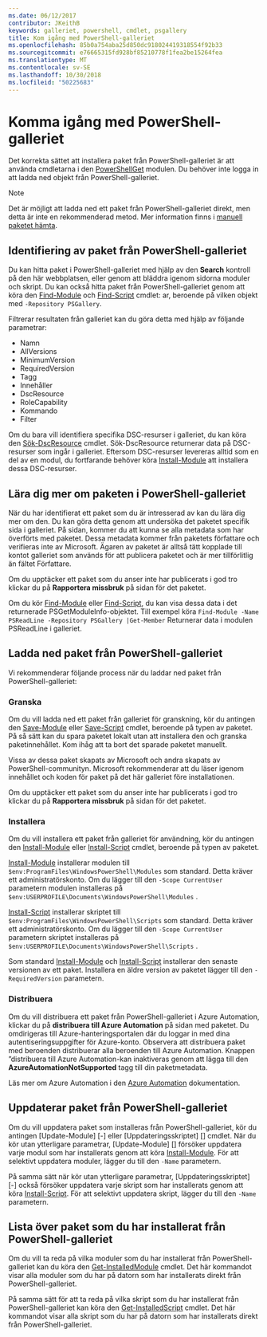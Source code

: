```yaml
---
ms.date: 06/12/2017
contributor: JKeithB
keywords: galleriet, powershell, cmdlet, psgallery
title: Kom igång med PowerShell-galleriet
ms.openlocfilehash: 85b0a754aba25d850dc918024419318554f92b33
ms.sourcegitcommit: e76665315fd928bf85210778f1fea2be15264fea
ms.translationtype: MT
ms.contentlocale: sv-SE
ms.lasthandoff: 10/30/2018
ms.locfileid: "50225683"
---
```

# <a name="getting-started-with-the-powershell-gallery"></a>Komma igång med PowerShell-galleriet

Det korrekta sättet att installera paket från PowerShell-galleriet är att använda cmdletarna i den [PowerShellGet](/powershell/module/powershellget) modulen. Du behöver inte logga in att ladda ned objekt från PowerShell-galleriet.

> [!NOTE]
> Det är möjligt att ladda ned ett paket från PowerShell-galleriet direkt, men detta är inte en rekommenderad metod.
> Mer information finns i [manuell paketet hämta](/powershell/gallery/how-to/working-with-packages/manual-download).

## <a name="discovering-packages-from-the-powershell-gallery"></a>Identifiering av paket från PowerShell-galleriet

Du kan hitta paket i PowerShell-galleriet med hjälp av den **Search** kontroll på den här webbplatsen, eller genom att bläddra igenom sidorna moduler och skript. Du kan också hitta paket från PowerShell-galleriet genom att köra den [Find-Module][] och [Find-Script][] cmdlet: ar, beroende på vilken objekt med `-Repository PSGallery`.

Filtrerar resultaten från galleriet kan du göra detta med hjälp av följande parametrar:

- Namn
- AllVersions
- MinimumVersion
- RequiredVersion
- Tagg
- Innehåller
- DscResource
- RoleCapability
- Kommando
- Filter

Om du bara vill identifiera specifika DSC-resurser i galleriet, du kan köra den [Sök-DscResource] cmdlet. Sök-DscResource returnerar data på DSC-resurser som ingår i galleriet.
Eftersom DSC-resurser levereras alltid som en del av en modul, du fortfarande behöver köra [Install-Module][] att installera dessa DSC-resurser.

## <a name="learning-about-packages-in-the-powershell-gallery"></a>Lära dig mer om paketen i PowerShell-galleriet

När du har identifierat ett paket som du är intresserad av kan du lära dig mer om den. Du kan göra detta genom att undersöka det paketet specifik sida i galleriet. På sidan, kommer du att kunna se alla metadata som har överförts med paketet. Dessa metadata kommer från paketets författare och verifieras inte av Microsoft. Ägaren av paketet är alltså tätt kopplade till kontot galleriet som används för att publicera paketet och är mer tillförlitlig än fältet Författare.

Om du upptäcker ett paket som du anser inte har publicerats i god tro klickar du på **Rapportera missbruk** på sidan för det paketet.

Om du kör [Find-Module][] eller [Find-Script][], du kan visa dessa data i det returnerade PSGetModuleInfo-objektet. Till exempel köra `Find-Module -Name PSReadLine -Repository PSGallery |Get-Member`
Returnerar data i modulen PSReadLine i galleriet.

## <a name="downloading-packages-from-the-powershell-gallery"></a>Ladda ned paket från PowerShell-galleriet

Vi rekommenderar följande process när du laddar ned paket från PowerShell-galleriet:

### <a name="inspect"></a>Granska

Om du vill ladda ned ett paket från galleriet för granskning, kör du antingen den [Save-Module][] eller [Save-Script][] cmdlet, beroende på typen av paketet. På så sätt kan du spara paketet lokalt utan att installera den och granska paketinnehållet. Kom ihåg att ta bort det sparade paketet manuellt.

Vissa av dessa paket skapats av Microsoft och andra skapats av PowerShell-communityn.
Microsoft rekommenderar att du läser igenom innehållet och koden för paket på det här galleriet före installationen.

Om du upptäcker ett paket som du anser inte har publicerats i god tro klickar du på **Rapportera missbruk** på sidan för det paketet.

### <a name="install"></a>Installera

Om du vill installera ett paket från galleriet för användning, kör du antingen den [Install-Module][] eller [Install-Script][] cmdlet, beroende på typen av paketet.

[Install-Module][] installerar modulen till `$env:ProgramFiles\WindowsPowerShell\Modules` som standard.
Detta kräver ett administratörskonto. Om du lägger till den `-Scope CurrentUser` parametern modulen installeras på `$env:USERPROFILE\Documents\WindowsPowerShell\Modules` .

[Install-Script][] installerar skriptet till `$env:ProgramFiles\WindowsPowerShell\Scripts` som standard.
Detta kräver ett administratörskonto. Om du lägger till den `-Scope CurrentUser` parametern skriptet installeras på `$env:USERPROFILE\Documents\WindowsPowerShell\Scripts` .

Som standard [Install-Module][] och [Install-Script][] installerar den senaste versionen av ett paket.
Installera en äldre version av paketet lägger till den `-RequiredVersion` parametern.

### <a name="deploy"></a>Distribuera

Om du vill distribuera ett paket från PowerShell-galleriet i Azure Automation, klickar du på **distribuera till Azure Automation** på sidan med paketet. Du omdirigeras till Azure-hanteringsportalen där du loggar in med dina autentiseringsuppgifter för Azure-konto. Observera att distribuera paket med beroenden distribuerar alla beroenden till Azure Automation. Knappen ”distribuera till Azure Automation-kan inaktiveras genom att lägga till den **AzureAutomationNotSupported** tagg till din paketmetadata.

Läs mer om Azure Automation i den [Azure Automation](/azure/automation) dokumentation.

## <a name="updating-packages-from-the-powershell-gallery"></a>Uppdaterar paket från PowerShell-galleriet

Om du vill uppdatera paket som installeras från PowerShell-galleriet, kör du antingen [Update-Module] [-] eller [Uppdateringsskriptet] [] cmdlet. När du kör utan ytterligare parametrar, [Update-Module] [] försöker uppdatera varje modul som har installerats genom att köra [Install-Module][]. För att selektivt uppdatera moduler, lägger du till den `-Name` parametern.

På samma sätt när kör utan ytterligare parametrar, [Uppdateringsskriptet] [-] också försöker uppdatera varje skript som har installerats genom att köra [Install-Script][]. För att selektivt uppdatera skript, lägger du till den `-Name` parametern.

## <a name="list-packages-that-you-have-installed-from-the-powershell-gallery"></a>Lista över paket som du har installerat från PowerShell-galleriet

Om du vill ta reda på vilka moduler som du har installerat från PowerShell-galleriet kan du köra den [Get-InstalledModule][] cmdlet. Det här kommandot visar alla moduler som du har på datorn som har installerats direkt från PowerShell-galleriet.

På samma sätt för att ta reda på vilka skript som du har installerat från PowerShell-galleriet kan köra den [Get-InstalledScript][] cmdlet. Det här kommandot visar alla skript som du har på datorn som har installerats direkt från PowerShell-galleriet.

[Sök-DscResource]: /powershell/module/powershellget/Find-DscResource
[Find-Module]: /powershell/module/powershellget/Find-Module
[Find-Script]: /powershell/module/powershellget/Find-Script
[Get-InstalledModule]: /powershell/module/powershellget/Get-InstalledModule
[Get-InstalledScript]: /powershell/module/powershellget/Get-InstalledScript
[Install-Module]: /powershell/module/powershellget/Install-Module
[Install-Script]: /powershell/module/powershellget/Install-Script
[Publish-Module]: /powershell/module/powershellget/Publish-Module
[Publish-Script]: /powershell/module/powershellget/Publish-Script
[Register-PSRepository]: /powershell/module/powershellget/Register-Repository
[Save-Module]: /powershell/module/powershellget/Save-Module
[Save-Script]: /powershell/module/powershellget/Save-Script
